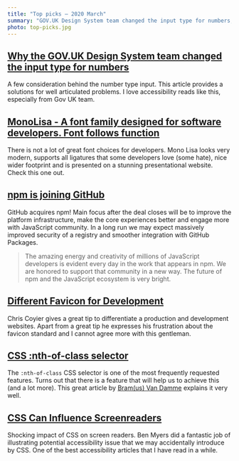 ```yaml
---
title: "Top picks — 2020 March"
summary: "GOV.UK Design System team changed the input type for numbers, MonoLisa — stunning font family designed for software developers, npm is joining GitHub, CSS :nth-of-class selector, imact of CSS on screenreaders and more…"
photo: top-picks.jpg
---
```


## [Why the GOV.UK Design System team changed the input type for numbers](https://technology.blog.gov.uk/2020/02/24/why-the-gov-uk-design-system-team-changed-the-input-type-for-numbers/)

A few consideration behind the number type input. This article provides a solutions for well articulated problems. I love accessibility reads like this, especially from Gov UK team.

## [MonoLisa - A font family designed for software developers. Font follows function](https://monolisa.dev)

There is not a lot of great font choices for developers. Mono Lisa looks very modern, supports all ligatures that some developers love (some hate), nice wider footprint and is presented on a stunning presentational website. Check this one out.

## [npm is joining GitHub](https://github.blog/2020-03-16-npm-is-joining-github/)

GitHub acquires npm! Main focus after the deal closes will be to improve the platform infrastructure, make the core experiences better and engage more with JavaScript community. In a long run we may expect massively improved security of a registry and smoother integration with GitHub Packages. 

> The amazing energy and creativity of millions of JavaScript developers is evident every day in the work that appears in npm. We are honored to support that community in a new way. The future of npm and the JavaScript ecosystem is very bright.

## [Different Favicon for Development](https://css-tricks.com/different-favicon-for-development/)

Chris Coyier gives a great tip to differentiate a production and development websites. Apart from a great tip he expresses his frustration about the favicon standard and I cannot agree more with this gentleman. 

## [CSS :nth-of-class selector](https://www.bram.us/2020/03/16/css-nth-of-class-selector/)

The `:nth-of-class` CSS selector is one of the most frequently requested features. Turns out that there is a feature that will help us to achieve this (and a lot more). This great article by [Bram(us) Van Damme](https://twitter.com/bramusblog) explains it very well.

## [CSS Can Influence Screenreaders](https://blog.benmyers.dev/css-can-influence-screenreaders/)

Shocking impact of CSS on screen readers. Ben Myers did a fantastic job of illustrating potential accessibility issue that we may accidentally introduce by CSS. One of the best accessibility articles that I have read in a while. 
